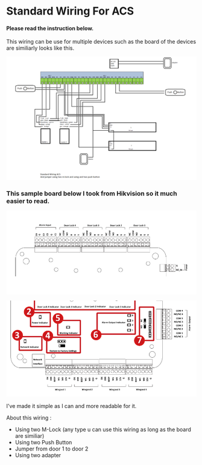 # Standard Wiring For ACS

#### Please read the instruction below.

This wiring can be use for multiple devices such as the board of the devices are similiarly looks like this.

![Wiring ACS](wr2.png)

### **This sample board below I took from Hikvision so it much easier to read.**
![hikvision wiring](default-door.png)

![hikvision](default-terminal.png)

I've made it simple as I can and more readable for it.

About this wiring :

* Using two M-Lock (any type u can use this wiring as long as the board are similiar)
* Using two Push Button
* Jumper from door 1 to door 2
* Using two adapter
